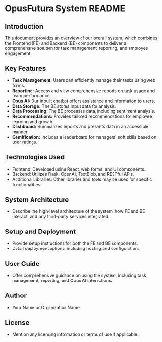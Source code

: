 # OpusFutura System README

## Introduction
This document provides an overview of our overall system, which combines the Frontend (FE) and Backend (BE) components to deliver a comprehensive solution for task management, reporting, and employee engagement.

## Key Features
- **Task Management:** Users can efficiently manage their tasks using web forms.
- **Reporting:** Access and view comprehensive reports on task usage and team performance.
- **Opus AI:** Our inbuilt chatbot offers assistance and information to users.
- **Data Storage:** The BE stores input data for analysis.
- **Data Processing:** The BE processes data, including sentiment analysis.
- **Recommendations:** Provides tailored recommendations for employee learning and growth.
- **Dashboard:** Summarizes reports and presents data in an accessible manner.
- **Gamification:** Includes a leaderboard for managers' soft skills based on user ratings.

## Technologies Used
- Frontend: Developed using React, web forms, and UI components.
- Backend: Utilizes Flask, OpenAI, TextBlob, and RESTful APIs.
- Additional Libraries: Other libraries and tools may be used for specific functionalities.

## System Architecture
- Describe the high-level architecture of the system, how FE and BE interact, and any third-party services integrated.

## Setup and Deployment
- Provide setup instructions for both the FE and BE components.
- Detail deployment options, including hosting and configuration.

## User Guide
- Offer comprehensive guidance on using the system, including task management, reporting, and Opus AI interactions.

## Author
- Your Name or Organization Name

## License
- Mention any licensing information or terms of use if applicable.

